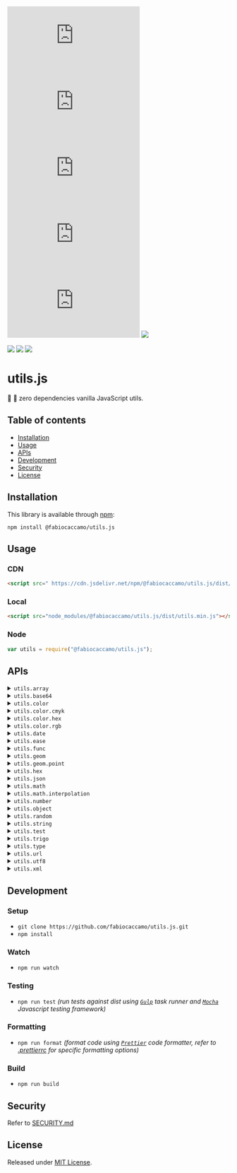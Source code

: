 [![](https://img.shields.io/npm/v/@fabiocaccamo/utils.js?color=blue&logo=npm)](https://www.npmjs.com/package/@fabiocaccamo/utils.js)
[![](https://img.shields.io/npm/dt/@fabiocaccamo/utils.js?color=blue)](https://www.npmjs.com/package/@fabiocaccamo/utils.js)
[![](https://img.shields.io/github/stars/fabiocaccamo/utils.js?color=blue&logo=github&logoColor=white&style=flat)](https://github.com/fabiocaccamo/utils.js/stargazers)
[![](https://img.shields.io/bundlephobia/min/@fabiocaccamo/utils.js?color=blue)](https://www.npmjs.com/package/@fabiocaccamo/utils.js)
[![](https://img.shields.io/bundlephobia/minzip/@fabiocaccamo/utils.js?color=blue)](https://www.npmjs.com/package/@fabiocaccamo/utils.js)
[![](https://img.shields.io/github/license/fabiocaccamo/utils.js.svg?color=blue)](https://github.com/fabiocaccamo/utils.js/blob/main/README.md)

[![](https://img.shields.io/github/actions/workflow/status/fabiocaccamo/utils.js/test-package.yml?branch=main&label=build&logo=github)](https://github.com/fabiocaccamo/utils.js/actions/workflows/test-package.yml)
[![](https://codecov.io/gh/fabiocaccamo/utils.js/branch/main/graph/badge.svg)](https://codecov.io/gh/fabiocaccamo/utils.js)
[![](https://api.codacy.com/project/badge/Grade/6bc3162a50224b518ed7dc366535b3ba)](https://www.codacy.com/app/fabiocaccamo/utils.js)

# utils.js

👷 🔧 zero dependencies vanilla JavaScript utils.

## Table of contents

-   [Installation](#installation)
-   [Usage](#usage)
-   [APIs](#apis)
-   [Development](#development)
-   [Security](#security)
-   [License](#license)

## Installation

This library is available through [npm](https://www.npmjs.com/package/@fabiocaccamo/utils.js):

`npm install @fabiocaccamo/utils.js`

## Usage

### CDN

```html
<script src=" https://cdn.jsdelivr.net/npm/@fabiocaccamo/utils.js/dist/utils.min.js"></script>
```

### Local

```html
<script src="node_modules/@fabiocaccamo/utils.js/dist/utils.min.js"></script>
```

### Node

```JavaScript
var utils = require("@fabiocaccamo/utils.js");
```

## APIs

<details><summary><code>utils.array</code></summary>
<p>

-   `all`

-   `any`

-   `clean`

-   `clone`

-   `contains`

-   `equals`

-   `flatten`

-   `index`

-   `insert`

-   `max`

-   `min`

-   `paginate`

-   `reduce`

-   `remove`

-   `replace`

-   `rotate`

-   `shuffle`

-   `sort`

-   `sum`

-   `unique`

-   `unzip`

-   `zip`
</p>
</details>

<details><summary><code>utils.base64</code></summary>
<p>

-   `decode`

-   `encode`
</p>
</details>

<details><summary><code>utils.color</code></summary>
<p>

-   `cmykToHex`

-   `cmykToRgb`

-   `hexToCmyk`

-   `hexToRgb`

-   `rgbToCmyk`

-   `rgbToHex`
</p>
</details>

<details><summary><code>utils.color.cmyk</code></summary>
<p>

-   `toString`

-   `toStringCSS`
</p>
</details>

<details><summary><code>utils.color.hex</code></summary>
<p>

-   `average`

-   `distance`

-   `gradient`

-   `gradientMatrix`

-   `interpolateBilinear`

-   `interpolateLinear`

-   `interpolateMultilinear`

-   `nearest`

-   `toCmyk`

-   `toRgb`

-   `toString`

-   `toStringCSS`
</p>
</details>

<details><summary><code>utils.color.rgb</code></summary>
<p>

-   `average`

-   `distance`

-   `gradient`

-   `gradientMatrix`

-   `interpolateBilinear`

-   `interpolateLinear`

-   `interpolateMultilinear`

-   `nearest`

-   `toCmyk`

-   `toRgb`

-   `toString`

-   `toStringCSS`
</p>
</details>

<details><summary><code>utils.date</code></summary>
<p>

-   `clone`

-   `constrain`

-   `format`

-   `isFuture`

-   `isPast`

-   `max`

-   `min`

-   `parse`

-   `timestamp`

-   `today`

-   `tomorrow`

-   `yesterday`

-   `yyyymmdd`
</p>
</details>

<details><summary><code>utils.ease</code></summary>
<p>

-   `backIn`

-   `backInOut`

-   `backOut`

-   `bounceIn`

-   `bounceInOut`

-   `bounceOut`

-   `circularIn`

-   `circularInOut`

-   `circularOut`

-   `cubicIn`

-   `cubicInOut`

-   `cubicOut`

-   `elasticIn`

-   `elasticInOut`

-   `elasticOut`

-   `exponentialIn`

-   `exponentialInOut`

-   `exponentialOut`

-   `none`

-   `quadraticIn`

-   `quadraticInOut`

-   `quadraticOut`

-   `quarticIn`

-   `quarticInOut`

-   `quarticOut`

-   `quinticIn`

-   `quinticInOut`

-   `quinticOut`

-   `sexticIn`

-   `sexticInOut`

-   `sexticOut`

-   `sineIn`

-   `sineInOut`

-   `sineOut`

-   `waveCosine`

-   `waveSawtooth`

-   `waveSine`
</p>
</details>

<details><summary><code>utils.func</code></summary>
<p>

-   `args`

-   `attempt`

-   `bind`

-   `call`

-   `debounce`

-   `delay`

-   `memoize`

-   `noop`

-   `repeat`

-   `throttle`

-   `until`

-   `validate`
</p>
</details>

<details><summary><code>utils.geom</code></summary>
<p>
</p>
</details>

<details><summary><code>utils.geom.point</code></summary>
<p>

-   `add`

-   `angle`

-   `cross`

-   `distance`

-   `dot`

-   `equals`

-   `interpolate`

-   `length`

-   `magnitude`

-   `project`

-   `rect`

-   `rotate`

-   `scale`

-   `subtract`

-   `translate`
</p>
</details>

<details><summary><code>utils.hex</code></summary>
<p>

-   `decodeInt`

-   `encodeInt`
</p>
</details>

<details><summary><code>utils.json</code></summary>
<p>

-   `decode`

-   `encode`
</p>
</details>

<details><summary><code>utils.math</code></summary>
<p>

-   `average`

-   `constrain`

-   `cycle`

-   `equals`

-   `euclideanDistance`

-   `factorial`

-   `gcd`

-   `lcm`

-   `lerp`

-   `map`

-   `nearest`

-   `normalize`

-   `proportion`

-   `roundDecimals`

-   `roundToMultiple`

-   `roundToNearest`

-   `roundToPower`

-   `sign`

-   `summation`
</p>
</details>

<details><summary><code>utils.math.interpolation</code></summary>
<p>

-   `bilinear`

-   `linear`

-   `multilinear`

-   `scalar`
</p>
</details>

<details><summary><code>utils.number</code></summary>
<p>

-   `isBetween`

-   `isEven`

-   `isFloat`

-   `isNegative`

-   `isOdd`

-   `isPositive`

-   `isPrime`
</p>
</details>

<details><summary><code>utils.object</code></summary>
<p>

-   `assign`

-   `clean`

-   `clone`

-   `decodeBase64`

-   `decodeJSON`

-   `decodeParameters`

-   `encodeBase64`

-   `encodeJSON`

-   `encodeParameters`

-   `equals`

-   `is`

-   `keypath`

-   `keys`

-   `length`

-   `map`

-   `merge`

-   `search`

-   `values`
</p>
</details>

<details><summary><code>utils.random</code></summary>
<p>

-   `argument`

-   `bit`

-   `boolean`

-   `color`

-   `element`

-   `float`

-   `index`

-   `integer`

-   `map`

-   `sign`

-   `string`
</p>
</details>

<details><summary><code>utils.string</code></summary>
<p>

-   `contains`

-   `endsWith`

-   `icontains`

-   `levenshteinDistance`

-   `levenshteinSimilarity`

-   `padLeft`

-   `padRight`

-   `padZeros`

-   `render`

-   `replace`

-   `reverse`

-   `rotate`

-   `slugify`

-   `startsWith`

-   `toConstantCase`

-   `toRandomCase`

-   `toTitleCase`

-   `toUpperCaseFirst`

-   `trim`

-   `trimLeft`

-   `trimRight`
</p>
</details>

<details><summary><code>utils.test</code></summary>
<p>

-   `assertArray`

-   `assertBase64`

-   `assertBoolean`

-   `assertDate`

-   `assertEqual`

-   `assertError`

-   `assertFalse`

-   `assertFunction`

-   `assertJSON`

-   `assertNaN`

-   `assertNone`

-   `assertNotArray`

-   `assertNotBase64`

-   `assertNotBoolean`

-   `assertNotDate`

-   `assertNotEqual`

-   `assertNotError`

-   `assertNotFunction`

-   `assertNotJSON`

-   `assertNotNone`

-   `assertNotNull`

-   `assertNotNumber`

-   `assertNotObject`

-   `assertNotRegExp`

-   `assertNotString`

-   `assertNotUndefined`

-   `assertNull`

-   `assertNumber`

-   `assertNumberAlmostEqual`

-   `assertObject`

-   `assertRegExp`

-   `assertString`

-   `assertThrows`

-   `assertTrue`

-   `assertUndefined`
</p>
</details>

<details><summary><code>utils.trigo</code></summary>
<p>

-   `acosDeg`

-   `angleDeg`

-   `angleRad`

-   `asinDeg`

-   `atan2Deg`

-   `atanDeg`

-   `cosDeg`

-   `cycleDeg`

-   `degToRad`

-   `fastDeg`

-   `haversine`

-   `hypo`

-   `radToDeg`

-   `sinDeg`

-   `tanDeg`
</p>
</details>

<details><summary><code>utils.type</code></summary>
<p>

-   `isArray`

-   `isBase64`

-   `isBoolean`

-   `isDate`

-   `isError`

-   `isFunction`

-   `isJSON`

-   `isNaN`

-   `isNone`

-   `isNull`

-   `isNumber`

-   `isObject`

-   `isRegExp`

-   `isString`

-   `isType`

-   `isUndefined`

-   `of`
</p>
</details>

<details><summary><code>utils.url</code></summary>
<p>

-   `getDomain`

-   `getParameterByName`

-   `getParameters`

-   `getParametersDict`

-   `getParametersList`

-   `getParametersString`

-   `getURL`

-   `hasParameter`

-   `isFile`

-   `isHttp`

-   `isHttps`

-   `isLocalhost`
</p>
</details>

<details><summary><code>utils.utf8</code></summary>
<p>

-   `decode`

-   `encode`
</p>
</details>

<details><summary><code>utils.xml</code></summary>
<p>

-   `removeNamespaces`
</p>
</details>

## Development

### Setup

-   `git clone https://github.com/fabiocaccamo/utils.js.git`
-   `npm install`

### Watch

-   `npm run watch`

### Testing

-   `npm run test` _(run tests against dist using [`Gulp`](https://gulpjs.com/) task runner and [`Mocha`](https://mochajs.org/) Javascript testing framework)_

### Formatting

-   `npm run format` _(format code using [`Prettier`](https://prettier.io/) code formatter, refer to [.prettierrc](./.prettierrc) for specific formatting options)_

### Build

-   `npm run build`

## Security

Refer to [SECURITY.md](./SECURITY.md)

## License

Released under [MIT License](https://github.com/fabiocaccamo/utils.js/blob/main/LICENSE.txt).
